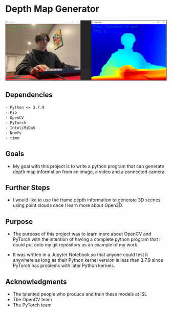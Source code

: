 # Depth Map Generator

![alt text](https://github.com/klukaszek/Depth-Map-Generator/blob/main/Example.png)

## Dependencies
    - Python <= 3.7.9
    - Pip
    - OpenCV
    - PyTorch
    - Intel/MiDaS
    - NumPy
    - timm

## Goals

- My goal with this project is to write a python program that can generate depth map information from an image, a video and a connected camera.

## Further Steps
- I would like to use the frame depth information to generate 3D scenes using point clouds once I learn more about Open3D.

## Purpose

- The purpose of this project was to learn more about OpenCV and PyTorch with the intention of having a complete python program that I could put onto my git repository as an example of my work.

- It was written in a Jupyter Notebook so that anyone could test it anywhere as long as their Python kernel version is less than 3.7.9 since PyTorch has problems with later Python kernels.

## Acknowledgments

- The talented people who produce and train these models at ISL
- The OpenCV team
- The PyTorch team
